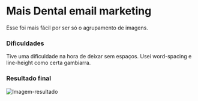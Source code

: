 # Mais Dental email marketing
Esse foi mais fácil por ser só o agrupamento de imagens.
### Dificuldades
Tive uma dificuldade na hora de deixar sem espaços. Usei word-spacing e line-height como certa gambiarra.
### Resultado final
![Imagem-resultado](https://user-images.githubusercontent.com/3739780/154828717-9151badd-a7a7-4ecc-90ea-1f2e7161e974.png)
